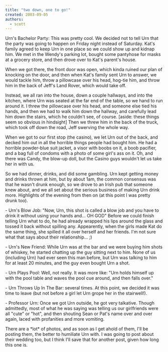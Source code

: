 ```yaml
---
title: "two down, one to go!"
created: 2003-09-05
authors:
  - scott
---
```


Urn's Bachelor Party:
This was pretty cool. We decided not to tell Urn that the party was going to happen on Friday night instead of Saturday. Kat's family agreed to keep Urn in one place so we could show up and kidnap him. We met in the Wendy's parking lot, bought some pantyhose for masks at a grocery store, and then drove over to Kat's parent's house.

When we got there, the front door was open, which kinda ruined our plan of knocking on the door, and then when Kat's family sent Urn to answer, we would tackle him, throw a pillowcase over his head, hog-tie him, and throw him in the back of Jeff's Land Rover, which would take off.

Instead, we all ran into the house, down a couple hallways, and into the kitchen, where Urn was seated at the far end of the table, so we hand to run around it. I threw the pillowcase over his head, and someone else tied his hands, and then we had to walk him down the hallway, and carefully lead him down the stairs, which he couldn't see, of course. \[aside: these things seem so obvious in hindsight\] Then we threw him in the back of the truck, which took off down the road, Jeff swerving the whole way.

When we got to our first stop (the casino), we let Urn out of the back, and decked him out in all the horrible things people had bought him. He had a horrible powder-blue suit jacket, a visor with boobs on it, a boob pacifier, and a bag full of condoms with a photo of some girl's ass on it. Oh, and there was Candy, the blow-up doll, but the Casino guys wouldn't let us take her in with us.

So we had dinner, drinks, and did some gambling. Urn kept getting money and drinks thrown at him, but by about 1am, the common consensus was that he wasn't drunk enough, so we drove to an Irish pub that someone knew about, and we all set about the serious business of making Urn drink more. Highlights of the evening from then on (at this point I was pretty drunk too).

\- Urn's Blow Job: "Now, Urn, this shot is called a blow job and you have to drink it without using your hands and... OH GOD" Before we could finish telling Urn what to do, he had already wrapped his lips around the glass and tossed it back without spilling any. Appearently, when the girls made Kat do the same thing, she spilled it all over herself and her friends. I'm not sure what that says about their relationship... ;)

\- Urn's New Friend: While Urn was at the bar and we were buying him shots of whiskey, he started chatting up the guy sitting next to him. None of us (including Urn) had ever seen this man before, but Urn was talking to him for at least 20 minutes, and the guy even bought Urn a shot.

\- Urn Plays Pool: Well, not really. It was more like: "Urn holds himself up with the pool table and waves the pool cue around, and then falls over."

\- Urn Throws Up In The Bar: several times. At this point, we decided it was time to leave (but not before a girl let Urn grope her in the stairwell!).

\- Professor Urn: Once we got Urn outside, he got very talkative. Though admittedly, most of what he was saying was telling us our girlfriends were all "cute" or "hot", and then shouting Sean or Pat's name over and over again, laced with profanities and more vomiting.

There are a \*lot\* of photos, and as soon as I get ahold of them, I'll be posting them, the better to humiliate Urn with. I was going to post about their wedding too, but I think I'll save that for another post, given how long this one is.
